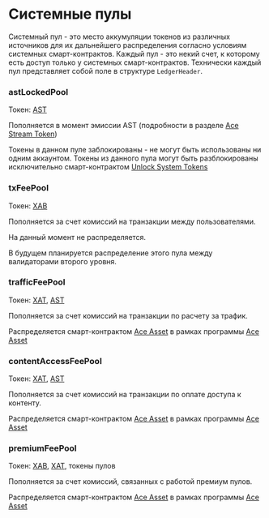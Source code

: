 # Системные пулы

Системный пул - это место аккумуляции токенов из различных источников для их дальнейшего распределения согласно условиям системных смарт-контрактов. Каждый пул - это некий счет, к которому есть доступ только у системных смарт-контрактов. Технически каждый пул представляет собой поле в структуре `LedgerHeader`.


### astLockedPool

Токен: [AST][9]

Пополняется в момент эмиссии AST (подробности в разделе [Ace Stream Token][9])

Токены в данном пуле заблокированы - не могут быть использованы ни одним аккаунтом. Токены из данного пула могут быть разблокированы исключительно смарт-контрактом [Unlock System Tokens][14]


### txFeePool

Токен: [XAB][1]

Пополняется за счет комиссий на транзакции между пользователями.

На данный момент не распределяется.

В будущем планируется распределение этого пула между валидаторами второго уровня.


### trafficFeePool

Токен: [XAT][8], [AST][9]

Пополняется за счет комиссий на транзакции по расчету за трафик.

Распределяется смарт-контрактом [Ace Asset][3] в рамках программы [Ace Asset][4]


### contentAccessFeePool

Токен: [XAT][8], [AST][9]

Пополняется за счет комиссий на транзакции по оплате доступа к контенту.

Распределяется смарт-контрактом [Ace Asset][3] в рамках программы [Ace Asset][4]


### premiumFeePool

Токен: [XAB][1], [XAT][8], токены пулов

Пополняется за счет комиссий, связанных с работой премиум пулов.

Распределяется смарт-контрактом [Ace Asset][3] в рамках программы [Ace Asset][4]


[1]: ../system-tokens/ace-byte.md
[3]: ../list-of-operations/ace-asset.md
[4]: ../services/ace-asset.md
[8]: ../system-tokens/ace-time.md
[9]: ../system-tokens/ace-stream-token.md
[14]: ../list-of-operations/unlock-system-tokens.md
